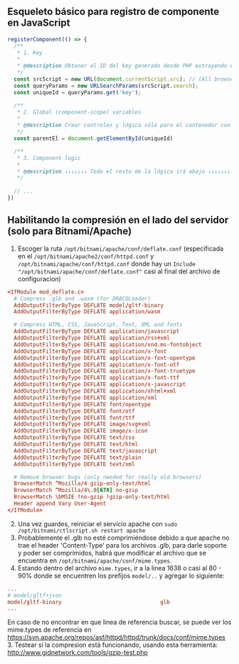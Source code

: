 ## Esqueleto básico para registro de componente en JavaScript

```javascript
registerComponent(() => {
  /**
   * 1. Key
   * 
   * @description Obtener el ID del key generado desde PHP extrayendo el src="" único de este script invocado.
   */
  const srcScript = new URL(document.currentScript.src); // (All browser support except IE).
  const queryParams = new URLSearchParams(srcScript.search);
  const uniqueId = queryParams.get('key');

  /**
   * 2. Global (component-scope) variables
   * 
   * @description Crear controles y lógica sólo para el contenedor con el id único
   */
  const parentEl = document.getElementById(uniqueId)

  /**
   * 3. Component logic
   * 
   * @description ↓↓↓↓↓↓↓ Todo el resto de la lógica irá abajo ↓↓↓↓↓↓↓
   */
  
  // ...
})
```

## Habilitando la compresión en el lado del servidor (solo para Bitnami/Apache)

1. Escoger la ruta `/opt/bitnami/apache/conf/deflate.conf` (especificada en el `/opt/bitnami/apache2/conf/httpd.conf` y `/opt/bitnami/apache/conf/httpd.conf` donde hay un `Include "/opt/bitnami/apache/conf/deflate.conf"` casi al final del archivo de configuracion)

```conf
<IfModule mod_deflate.c>
  # Compress .glb and .wasm (for DRACOLoader)
  AddOutputFilterByType DEFLATE model/gltf-binary
  AddOutputFilterByType DEFLATE application/wasm

  # Compress HTML, CSS, JavaScript, Text, XML and fonts
  AddOutputFilterByType DEFLATE application/javascript
  AddOutputFilterByType DEFLATE application/rss+xml
  AddOutputFilterByType DEFLATE application/vnd.ms-fontobject
  AddOutputFilterByType DEFLATE application/x-font
  AddOutputFilterByType DEFLATE application/x-font-opentype
  AddOutputFilterByType DEFLATE application/x-font-otf
  AddOutputFilterByType DEFLATE application/x-font-truetype
  AddOutputFilterByType DEFLATE application/x-font-ttf
  AddOutputFilterByType DEFLATE application/x-javascript
  AddOutputFilterByType DEFLATE application/xhtml+xml
  AddOutputFilterByType DEFLATE application/xml
  AddOutputFilterByType DEFLATE font/opentype
  AddOutputFilterByType DEFLATE font/otf
  AddOutputFilterByType DEFLATE font/ttf
  AddOutputFilterByType DEFLATE image/svg+xml
  AddOutputFilterByType DEFLATE image/x-icon
  AddOutputFilterByType DEFLATE text/css
  AddOutputFilterByType DEFLATE text/html
  AddOutputFilterByType DEFLATE text/javascript
  AddOutputFilterByType DEFLATE text/plain
  AddOutputFilterByType DEFLATE text/xml

  # Remove browser bugs (only needed for really old browsers)
  BrowserMatch ^Mozilla/4 gzip-only-text/html
  BrowserMatch ^Mozilla/4\.0[678] no-gzip
  BrowserMatch \bMSIE !no-gzip !gzip-only-text/html
  Header append Vary User-Agent
</IfModule>
```

2. Una vez guardes, reiniciar el servicio apache con `sudo /opt/bitnami/ctlscript.sh restart apache`
3. Probablemente el .glb no esté comprimiéndose debido a que apache no trae el header 'Content-Type' para los archivos .glb, para darle soporte y poder ser comprimidos, habrá que modificar el archivo que se encuentra en `/opt/bitnami/apache/conf/mime.types`.
4. Estando dentro del archivo `mime.types`, ir a la linea 1638 o casi al 80 - 90% donde se encuentren los prefijos `model/..` y agregar lo siguiente:
```conf
...
# model/gltf+json
model/gltf-binary                               glb
...
```
En caso de no encontrar en que linea de referencia buscar, se puede ver los mime.types de referencia en https://svn.apache.org/repos/asf/httpd/httpd/trunk/docs/conf/mime.types
3. Testear si la compresion está funcionando, usando esta herramienta: http://www.gidnetwork.com/tools/gzip-test.php